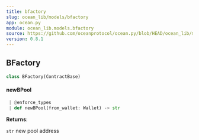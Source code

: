 ```yaml
---
title: bfactory
slug: ocean_lib/models/bfactory
app: ocean.py
module: ocean_lib.models.bfactory
source: https://github.com/oceanprotocol/ocean.py/blob/HEAD/ocean_lib/models/bfactory.py
version: 0.8.1
---
```

## BFactory

```python
class BFactory(ContractBase)
```

#### newBPool

```python
 | @enforce_types
 | def newBPool(from_wallet: Wallet) -> str
```

**Returns**:

`str` new pool address

